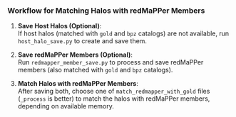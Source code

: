 ### Workflow for Matching Halos with redMaPPer Members

1. **Save Host Halos (Optional)**:  
   If host halos (matched with `gold` and `bpz` catalogs) are not available, run `host_halo_save.py` to create and save them.

2. **Save redMaPPer Members (Optional)**:  
   Run `redmapper_member_save.py` to process and save redMaPPer members (also matched with `gold` and `bpz` catalogs).

3. **Match Halos with redMaPPer Members**:  
   After saving both, choose one of `match_redmapper_with_gold` files (`_process` is better) to match the halos with redMaPPer members, depending on available memory.
